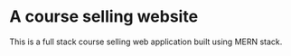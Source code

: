 # A course selling website
This is a full stack course selling web application built using MERN stack.


